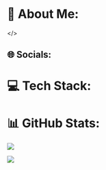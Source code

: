 # 💫 About Me:
</> 


## 🌐 Socials:
<!-- [![Instagram](https://img.shields.io/badge/Instagram-%23E4405F.svg?logo=Instagram&logoColor=white)](https://instagram.com/barralucasn) [![LinkedIn](https://img.shields.io/badge/LinkedIn-%230077B5.svg?logo=linkedin&logoColor=white)](https://linkedin.com/in/lucasnovaisa) -->

# 💻 Tech Stack:
<!-- ![HTML5](https://img.shields.io/badge/html5-%23E34F26.svg?style=for-the-badge&logo=html5&logoColor=white) ![CSS3](https://img.shields.io/badge/css3-%231572B6.svg?style=for-the-badge&logo=css3&logoColor=white) ![JavaScript](https://img.shields.io/badge/javascript-%23323330.svg?style=for-the-badge&logo=javascript&logoColor=%23F7DF1E) ![React](https://img.shields.io/badge/react-%2320232a.svg?style=for-the-badge&logo=react&logoColor=%2361DAFB) ![React Native](https://img.shields.io/badge/react_native-%2320232a.svg?style=for-the-badge&logo=react&logoColor=%2361DAFB) ![Expo](https://img.shields.io/badge/expo-1C1E24?style=for-the-badge&logo=expo&logoColor=#D04A37)-->
# 📊 GitHub Stats:
![](https://github-readme-stats.vercel.app/api?username=barralukas&theme=radical&hide_border=false&include_all_commits=false&count_private=false)
<!-- ![](https://github-readme-streak-stats.herokuapp.com/?user=barralukas&theme=radical&hide_border=false)<br/> -->
![](https://github-readme-stats.vercel.app/api/top-langs/?username=barralukas&theme=radical&hide_border=false&include_all_commits=false&count_private=false&layout=compact)

<!-- Proudly created with GPRM ( https://gprm.itsvg.in ) -->
